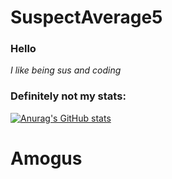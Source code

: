# SuspectAverage5

### Hello

_I like being sus and coding_

### Definitely not my stats:

[![Anurag's GitHub stats](https://github-readme-stats.vercel.app/api?username=SuspectAverage5&theme=merko&show_icons=True&bg_color=DEG,blue,red,orange,white,grey)](https://github.com/anuraghazra/github-readme-stats)

# Amogus
